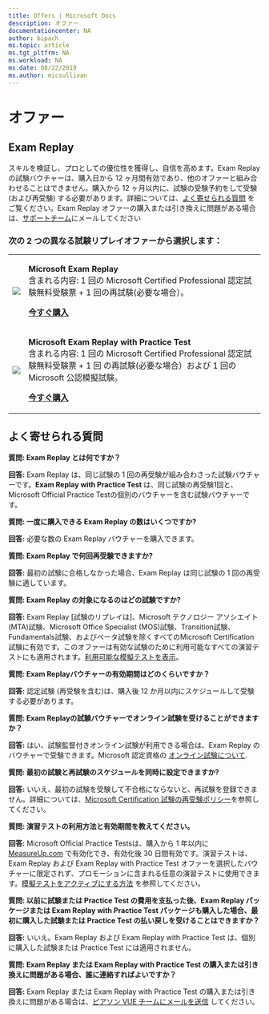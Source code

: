 ```yaml
---
title: Offers | Microsoft Docs
description: オファー 
documentationcenter: NA 
author: bipach
ms.topic: article
ms.tgt_pltfrm: NA
ms.workload: NA
ms.date: 08/22/2019
ms.author: micsullivan
---
```

# オファー

## Exam Replay

スキルを検証し、プロとしての優位性を獲得し、自信を高めます。Exam Replay の試験バウチャーは、購入日から 12 ヶ月間有効であり、他のオファーと組み合わせることはできません。購入から 12 ヶ月以内に、試験の受験予約をして受験 (および再受験) する必要があります。詳細については、[よく寄せられる質問](#frequently-asked-questions) をご覧ください。Exam Replay オファーの購入または引き換えに問題がある場合は、[サポートチーム](mailto:mindhub@pearson.com)にメールしてください

### 次の 2 つの異なる試験リプレイオファーから選択します：

<div>
    <table border="0">
        <tr>
            <td>
                <img src="images/exam-replay-thumbnail.png">
            </td>
            <td>                
                <p><strong>Microsoft Exam Replay</strong><br/>含まれる内容: 1 回の Microsoft Certified Professional 認定試験無料受験票 + 1 回の再試験(必要な場合）。</p>
                <p><a href="https://us.mindhub.com/p/Microsoft-Exam-Replay?utm_source=msftmarketing&utm_medium=msft_offers&utm_campaign=ExamReplayFY20&utm_term=ERFY20&utm_content=weblink3"><strong>今すぐ購入</strong></a></p>
            </td>
        </tr>
        <tr>
            <td>
                <img src="images/exam-replay-with-practice-test-thumbnail.png">
            </td>
            <td>
               <p><strong>Microsoft Exam Replay with Practice Test</strong><br/>含まれる内容: 1 回の Microsoft Certified Professional 認定試験無料受験票 + 1 回 の再試験(必要な場合）および 1 回の Microsoft 公認模擬試験。</p>
               <p><a href="https://us.mindhub.com/p/Microsoft-Exam-Replay-PT?utm_source=msftmarketing&utm_medium=msft_offers&utm_campaign=ExamReplayFY20&utm_term=ERFY20&utm_content=weblink"><strong>今すぐ購入</strong></a></p>
            </td>
        </tr>
    </table>
</div>



## <a name="frequently-asked-questions"></a>よく寄せられる質問

**質問: Exam Replay とは何ですか？**

**回答:** Exam Replay は、同じ試験の 1 回の再受験が組み合わさった試験バウチャーです。**Exam Replay with Practice Test** は、同じ試験の再受験1回と、Microsoft Official Practice Testの個別のバウチャーを含む試験バウチャーです。

**質問: 一度に購入できる Exam Replay の数はいくつですか?**

**回答:** 必要な数の Exam Replay バウチャーを購入できます。

**質問: Exam Replay で何回再受験できますか?**

**回答:** 最初の試験に合格しなかった場合、Exam Replay は同じ試験の 1 回の再受験に適しています。

**質問: Exam Replay の対象になるのはどの試験ですか?**

**回答:** Exam Replay [試験のリプレイは]、Microsoft テクノロジー アソシエイト(MTA)試験、Microsoft Office Specialist (MOS)試験、Transition試験、Fundamentals試験、およびベータ試験を除くすべてのMicrosoft Certification試験に有効です。このオファーは有効な試験のために利用可能なすべての演習テストにも適用されます。[利用可能な模擬テストを表示](https://us.mindhub.com/microsoft-practice-tests)。

**質問: Exam Replayバウチャーの有効期間はどのくらいですか？**

**回答:** 認定試験 (再受験を含む)は、購入後 12 か月以内にスケジュールして受験する必要があります。

**質問: Exam Replayの試験バウチャーでオンライン試験を受けることができますか？**

**回答:** はい、試験監督付きオンライン試験が利用できる場合は、Exam Replay のバウチャーで受験できます。Microsoft 認定資格の [オンライン試験について](/learn/certifications/online-exams).

**質問: 最初の試験と再試験のスケジュールを同時に設定できますか?**

**回答:** いいえ、最初の試験を受験して不合格にならないと、再試験を登録できません。詳細については、[Microsoft Certification 試験の再受験ポリシー](/learn/certifications/certification-exam-policies#exam-retake-policy)を参照してください。

**質問: 演習テストの利用方法と有効期間を教えてください。**

**回答:** Microsoft Official Practice Testsは、購入から 1 年以内に [MeasureUp.com](https://www.measureup.com/) で有効化でき、有効化後 30 日間有効です。演習テストは、Exam Replay および Exam Replay with Practice Test オファーを選択したバウチャーに限定されず、プロモーションに含まれる任意の演習テストに使用できます。[模擬テストをアクティブにする方法](https://home.pearsonvue.com/microsoft/practicetests) を参照してください。

**質問: 以前に試験または Practice Test の費用を支払った後、Exam Replay パッケージまたは Exam Replay with Practice Test パッケージも購入した場合、最初に購入した試験または Practice Test の払い戻しを受けることはできますか？**

**回答:** いいえ。Exam Replay および Exam Replay with Practice Test は、個別に購入した試験または Practice Test には適用されません。

**質問: Exam Replay または Exam Replay with Practice Test の購入または引き換えに問題がある場合、誰に連絡すればよいですか？**

**回答:** Exam Replay または Exam Replay with Practice Test の購入または引き換えに問題がある場合は、[ピアソン VUE チームにメールを送信](mailto:mindhub@pearson.com) してください。
